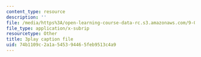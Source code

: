 ```yaml
---
content_type: resource
description: ''
file: /media/https%3A/open-learning-course-data-rc.s3.amazonaws.com/9-04-sensory-systems-fall-2013/74b1109c2a1a545394465feb9513c4a9_oPb9AWMN2fY.vtt
file_type: application/x-subrip
resourcetype: Other
title: 3play caption file
uid: 74b1109c-2a1a-5453-9446-5feb9513c4a9
---
```

